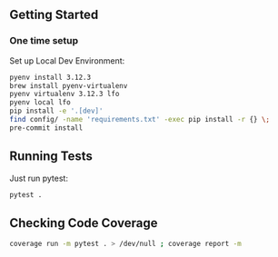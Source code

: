 ## Getting Started

### One time setup

<!-- Install the Core Tools package:
```bash
brew tap azure/functions
brew install azure-functions-core-tools@4
``` -->

Set up Local Dev Environment:
```bash
pyenv install 3.12.3
brew install pyenv-virtualenv
pyenv virtualenv 3.12.3 lfo
pyenv local lfo
pip install -e '.[dev]'
find config/ -name 'requirements.txt' -exec pip install -r {} \;
pre-commit install
```

<!-- ### For each function app

```bash
cp local.settings.example.json local.settings.json
```

## Publishing and Running
Publish to function app in azure:

Either in the command pallete "Azure Functions: Deploy to Function App..."

or via the cli:
```bash
func azure functionapp publish <function-app-name> --build remote
``` -->


## Running Tests

Just run pytest:

```bash
pytest .
```

## Checking Code Coverage

```bash
coverage run -m pytest . > /dev/null ; coverage report -m
```

